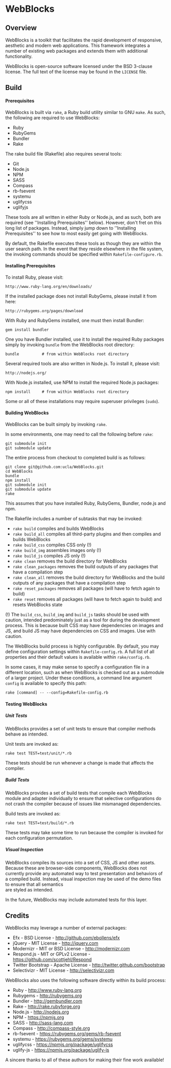 # WebBlocks

## Overview

WebBlocks is a toolkit that facilitates the rapid development of responsive,
aesthetic and modern web applications. This framework integrates a number of
existing web packages and extends them with additional functionality.

WebBlocks is open-source software licensed under the BSD 3-clause license. The 
full text of the license may be found in the `LICENSE` file.

## Build

#### Prerequisites

WebBlocks is built via `rake`, a Ruby build utility similar to GNU `make`. As 
such, the following are required to use WebBlocks:

* Ruby
* RubyGems
* Bundler
* Rake

The rake build file (Rakefile) also requires several tools:

* Git
* Node.js
* NPM
* SASS
* Compass
* rb-fsevent
* systemu
* uglifycss
* uglifyjs

These tools are all written in either Ruby or Node.js, and as such, both are
required (see ''Installing Prerequisites'' below). However, don't fret on this
long list of packages. Instead, simply jump down to ''Installing Prerequisites''
to see how to most easily get going with WebBlocks.

By default, the Rakefile executes these tools as though they are within the user
search path. In the event that they reside elsewhere in the file system, the 
invoking commands should be specified within `Rakefile-configure.rb`.

#### Installing Prerequisites

To install Ruby, please visit:

    http://www.ruby-lang.org/en/downloads/

If the installed package does not install RubyGems, please install it from here:

    http://rubygems.org/pages/download

With Ruby and RubyGems installed, one must then install Bundler:

```
gem install bundler
```

One you have Bundler installed, use it to install the required Ruby packages
simply by invoking `bundle` from the WebBlocks root directory:

```
bundle          # from within WebBlocks root directory
```

Several required tools are also written in Node.js. To install it, please visit:

    http://nodejs.org/

With Node.js installed, use NPM to install the required Node.js packages:

```
npm install     # from within WebBlocks root directory
```

Some or all of these installations may require superuser privileges (`sudo`).

#### Building WebBlocks

WebBlocks can be built simply by invoking `rake`.

In some environments, one may need to call the following before `rake`:

```
git submodule init
git submodule update
```

The entire process from checkout to completed build is as follows:

```
git clone git@github.com:ucla/WebBlocks.git
cd WebBlocks
bundle
npm install
git submodule init
git submodule update
rake
```

This assumes that you have installed Ruby, RubyGems, Bundler, node.js and npm.

The Rakefile includes a number of subtasks that may be invoked:

* `rake build` compiles and builds WebBlocks
* `rake build_all` compiles all third-party plugins and then compiles and builds WebBlocks
* `rake build_css` compiles CSS only (!)
* `rake build_img` assembles images only (!)
* `rake build_js` compiles JS only (!)
* `rake clean` removes the build directory for WebBlocks
* `rake clean_packages` removes the build outputs of any packages that have a compilation step
* `rake clean_all` removes the build directory for WebBlocks and the build outputs of any packages that have a compilation step
* `rake reset_packages` removes all packages (will have to fetch again to build)
* `rake reset` removes all packages (will have to fetch again to build) and resets WebBlocks state

(!) The `build_css`, `build_img` and `build_js` tasks should be used with 
caution, intended predominately just as a tool for during the development
process. This is because built CSS may have dependencies on images and JS, 
and build JS may have dependencies on CSS and images. Use with caution.

The WebBlocks build process is highly configurable. By default, you may define
configuration settings within `Rakefile-config.rb`. A full list of all 
properties and their default values is available within `rake/config.rb`.

In some cases, it may make sense to specify a configuration file in a different
location, such as when WebBlocks is checked out as a submodule of a larger 
project. Under these conditions, a command line argument `config` is available
to specify this path:

```
rake [command] -- --config=Rakefile-config.rb
```

#### Testing WebBlocks

##### Unit Tests

WebBlocks provides a set of unit tests to ensure that compiler methods
behave as intended.

Unit tests are invoked as:

```
rake test TEST=test/unit/*.rb
```

These tests should be run whenever a change is made that affects the compiler.

##### Build Tests

WebBlocks provides a set of build tests that compile each WebBlocks module 
and adapter individually to ensure that selective configurations do not crash
the compiler because of issues like mismanaged dependencies.

Build tests are invoked as:

```
rake test TEST=test/build/*.rb
```

These tests may take some time to run because the compiler is invoked for each 
configuration permutation.

##### Visual Inspection

WebBlocks compiles its sources into a set of CSS, JS and other assets. Because 
these are browser-side components, WebBlocks does not currently provide any 
automated way to test presentation and behaviors of a compiled build. Instead, 
visual inspection may be used of the demo files to ensure that all semantics  
are styled as intended. 

In the future, WebBlocks may include automated tests for this layer.

## Credits

WebBlocks may leverage a number of external packages:

* Efx - BSD License - http://github.com/ebollens/efx
* jQuery - MIT License - http://jquery.com
* Modernizr - MIT or BSD License - http://modernizr.com
* Respond.js - MIT or GPLv2 License - https://github.com/scottjehl/Respond
* Twitter Bootstrap - Apache License - http://twitter.github.com/bootstrap
* Selectivizr - MIT License - http://selectivizr.com

WebBlocks also uses the following software directly within its build process:

* Ruby - http://www.ruby-lang.org
* Rubygems - http://rubygems.org
* Bundler - http://gembundler.com
* Rake - http://rake.rubyforge.org
* Node.js - http://nodejs.org
* NPM - https://npmjs.org
* SASS - http://sass-lang.com
* Compass - http://compass-style.org
* rb-fsevent - https://rubygems.org/gems/rb-fsevent
* systemu - https://rubygems.org/gems/systemu
* uglifycss - https://npmjs.org/package/uglifycss
* uglify-js - https://npmjs.org/package/uglify-js

A sincere thanks to all of these authors for making their fine work available!